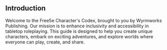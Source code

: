 ## Introduction

Welcome to the Free5e Character's Codex, brought to you by Wyrmworks Publishing.
Our mission is to enhance inclusivity and accessibility in tabletop roleplaying.
This guide is designed to help you create unique characters, embark on exciting adventures, and explore worlds where everyone can play, create, and share.
